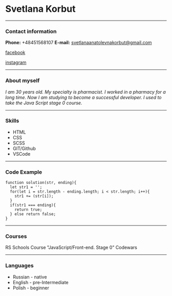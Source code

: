 # **Svetlana Korbut**
**********************


### **Contact information**

**Phone:** +48451568107
**E-mail:** svetlanaanatolevnakorbut@gmail.com

[facebook](https://www.facebook.com/)

[instagram](https://www.instagram.com/svetlana13_korbut/)

*********************************


### **About myself**

*I am 30 years old. My specialty is pharmacist. I worked in a pharmacy for a long time. Now I am studying to become a successful developer. I used to take the Java Script stage 0 course.*

**************************************


### **Skills**


* HTML
* CSS
* SCSS
* GIT/Github
* VSCode

**************************************

### **Code Example**


```
function solution(str, ending){
  let str1 = '';
  for(let i = str.length - ending.length; i < str.length; i++){
    str1 += (str[i]);
  }
  if(str1 === ending){
    return true;
  } else return false;
}
```


**************************************************

### **Courses**


RS Schools Course "JavaScript/Front-end. Stage 0"
Codewars


*************************************************

### **Languages**

* Russian - native
* English - pre-Intermediate
* Polish - beginner



